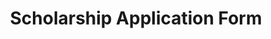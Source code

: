 ---
title: Scholarship Application Form
tagline: The 2016 Rendezvous

google_url: http://goo.gl/forms/fJTFYxWW6c

form_type: "2016"
form_type: events

layout: iframe
---